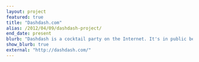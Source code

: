 ```yaml
---
layout: project
featured: true
title: "Dashdash.com"
alias: /2012/04/09/dashdash-project/
end_date: present
blurb: "Dashdash is a cocktail party on the Internet. It's in public beta, so you can sign up now!"
show_blurb: true
external: "http://dashdash.com/"
---
```

